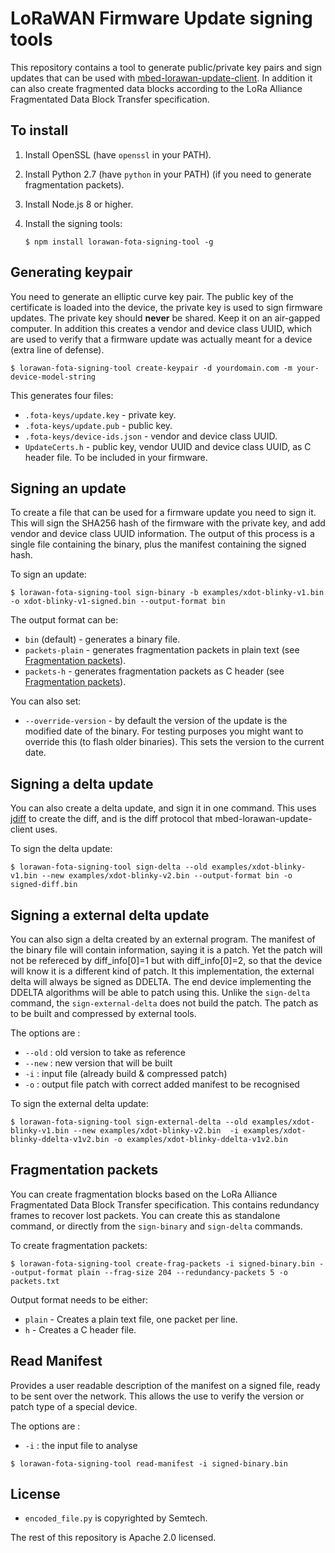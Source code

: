# LoRaWAN Firmware Update signing tools

This repository contains a tool to generate public/private key pairs and sign updates that can be used with [mbed-lorawan-update-client](https://github.com/janjongboom/mbed-lorawan-update-client). In addition it can also create fragmented data blocks according to the LoRa Alliance Fragmentated Data Block Transfer specification.

## To install

1. Install OpenSSL (have `openssl` in your PATH).
1. Install Python 2.7 (have `python` in your PATH) (if you need to generate fragmentation packets).
1. Install Node.js 8 or higher.
1. Install the signing tools:

    ```
    $ npm install lorawan-fota-signing-tool -g
    ```

## Generating keypair

You need to generate an elliptic curve key pair. The public key of the certificate is loaded into the device, the private key is used to sign firmware updates. The private key should **never** be shared. Keep it on an air-gapped computer. In addition this creates a vendor and device class UUID, which are used to verify that a firmware update was actually meant for a device (extra line of defense).

```
$ lorawan-fota-signing-tool create-keypair -d yourdomain.com -m your-device-model-string
```

This generates four files:

* `.fota-keys/update.key` - private key.
* `.fota-keys/update.pub` - public key.
* `.fota-keys/device-ids.json` - vendor and device class UUID.
* `UpdateCerts.h` - public key, vendor UUID and device class UUID, as C header file. To be included in your firmware.

## Signing an update

To create a file that can be used for a firmware update you need to sign it. This will sign the SHA256 hash of the firmware with the private key, and add vendor and device class UUID information. The output of this process is a single file containing the binary, plus the manifest containing the signed hash.

To sign an update:

```
$ lorawan-fota-signing-tool sign-binary -b examples/xdot-blinky-v1.bin -o xdot-blinky-v1-signed.bin --output-format bin
```

The output format can be:

* `bin` (default) - generates a binary file.
* `packets-plain` - generates fragmentation packets in plain text (see [Fragmentation packets](#fragmentation-packets)).
* `packets-h` - generates fragmentation packets as C header (see [Fragmentation packets](#fragmentation-packets)).

You can also set:

* `--override-version` - by default the version of the update is the modified date of the binary. For testing purposes you might want to override this (to flash older binaries). This sets the version to the current date.

## Signing a delta update

You can also create a delta update, and sign it in one command. This uses [jdiff](https://github.com/janjongboom/jdiff-js) to create the diff, and is the diff protocol that mbed-lorawan-update-client uses.

To sign the delta update:

```
$ lorawan-fota-signing-tool sign-delta --old examples/xdot-blinky-v1.bin --new examples/xdot-blinky-v2.bin --output-format bin -o signed-diff.bin
```

## Signing a external delta update

You can also sign a delta created by an external program. The manifest of the binary file will contain information, saying it is a patch. Yet the patch will not be refereced by diff_info[0]=1 but with diff_info[0]=2, so that the device will know it is a different kind of patch. It this implementation, the external delta will always be signed as DDELTA. The end device implementing the DDELTA algorithms will be able to patch using this.
Unlike the `sign-delta` command, the `sign-external-delta` does not build the patch. The patch as to be built and compressed by external tools.

The options are : 
* `--old` : old version to take as reference
* `--new` : new version that will be built
* `-i`    : input file (already build & compressed patch)
* `-o`    : output file patch with correct added manifest to be recognised

To sign the external delta update:

```
$ lorawan-fota-signing-tool sign-external-delta --old examples/xdot-blinky-v1.bin --new examples/xdot-blinky-v2.bin  -i examples/xdot-blinky-ddelta-v1v2.bin -o examples/xdot-blinky-ddelta-v1v2.bin
```



## Fragmentation packets

You can create fragmentation blocks based on the LoRa Alliance Fragmentated Data Block Transfer specification. This contains redundancy frames to recover lost packets. You can create this as standalone command, or directly from the `sign-binary` and `sign-delta` commands.

To create fragmentation packets:

```
$ lorawan-fota-signing-tool create-frag-packets -i signed-binary.bin --output-format plain --frag-size 204 --redundancy-packets 5 -o packets.txt
```

Output format needs to be either:

* `plain` - Creates a plain text file, one packet per line.
* `h` - Creates a C header file.

## Read Manifest

Provides a user readable description of the manifest on a signed file, ready to be sent over the network.
This allows the use to verify the version or patch type of a special device. 

The options are : 
* `-i` : the input file to analyse

```
$ lorawan-fota-signing-tool read-manifest -i signed-binary.bin
```

## License

* `encoded_file.py` is copyrighted by Semtech.

The rest of this repository is Apache 2.0 licensed.
